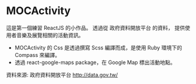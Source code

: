 # MOCActivity
 
這是第一個練習 ReactJS 的小作品。
透過從 政府資料開放平台 的資料，
提供使用者音樂及展覽相關的活動資訊。

* MOCActivity 的 Css 是透過撰寫 Scss 編譯而成，是使用 Ruby 環境下的 Compass 來編譯。
* 透過 react-google-maps package，在 Google Map 標出活動地點。


資料來源: 政府資料開放平台 http://data.gov.tw/ 
